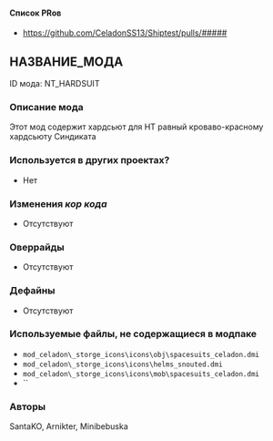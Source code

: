 #### Список PRов

- https://github.com/CeladonSS13/Shiptest/pulls/#####

## НАЗВАНИЕ_МОДА

ID мода: NT_HARDSUIT

### Описание мода

Этот мод содержит хардсьют для НТ равный кроваво-красному хардсьюту Синдиката

### Используется в других проектах?

- Нет

### Изменения *кор кода*

- Отсутствуют

### Оверрайды

- Отсутствуют

### Дефайны

- Отсутствуют

### Используемые файлы, не содержащиеся в модпаке

- `mod_celadon\_storge_icons\icons\obj\spacesuits_celadon.dmi`
- `mod_celadon\_storge_icons\icons\helms_snouted.dmi`
- `mod_celadon\_storge_icons\icons\mob\spacesuits_celadon.dmi`
- ``

### Авторы

SantaKO, Arnikter, Minibebuska

